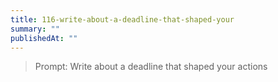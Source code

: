 ```yaml
---
title: 116-write-about-a-deadline-that-shaped-your
summary: ""
publishedAt: ""
---
```


> Prompt: Write about a deadline that shaped your actions

